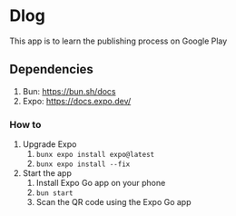 # Dlog

This app is to learn the publishing process on Google Play

## Dependencies

1. Bun: https://bun.sh/docs
2. Expo: https://docs.expo.dev/

### How to

1. Upgrade Expo
    1. `bunx expo install expo@latest`
    2. `bunx expo install --fix`
2. Start the app
    1. Install Expo Go app on your phone
    2. `bun start`
    3. Scan the QR code using the Expo Go app